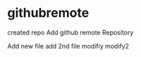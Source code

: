 # githubremote
created repo
Add github remote Repository

Add new file
add 2nd file
 modifiy
 modify2
